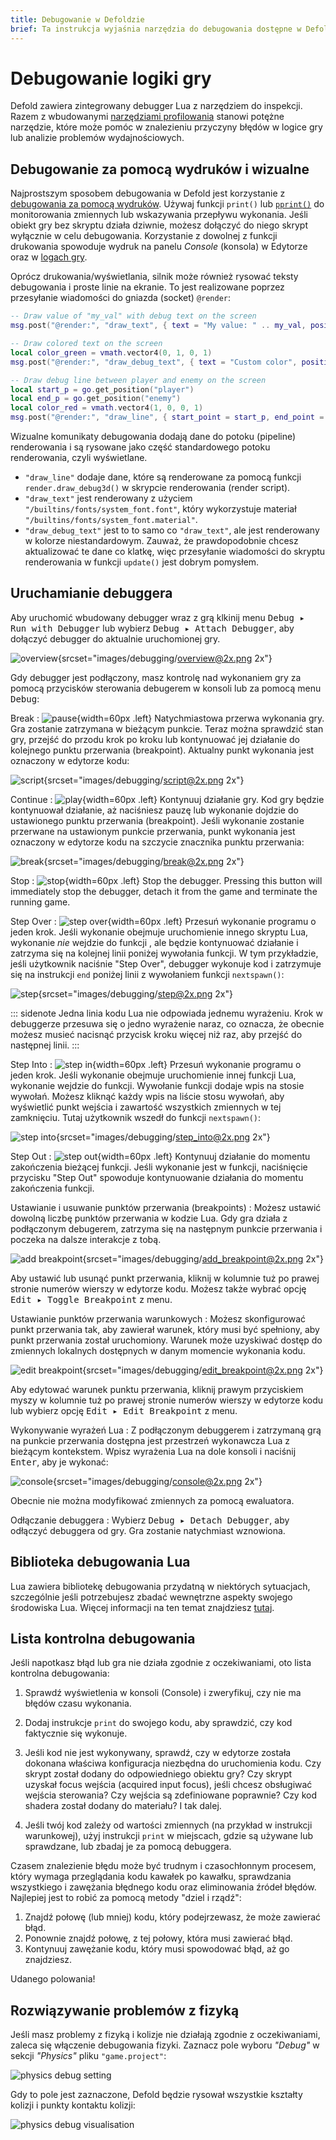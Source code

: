 ```yaml
---
title: Debugowanie w Defoldzie
brief: Ta instrukcja wyjaśnia narzędzia do debugowania dostępne w Defoldzie.
---
```


# Debugowanie logiki gry

Defold zawiera zintegrowany debugger Lua z narzędziem do inspekcji. Razem z wbudowanymi [narzędziami profilowania](/manuals/profiling) stanowi potężne narzędzie, które może pomóc w znalezieniu przyczyny błędów w logice gry lub analizie problemów wydajnościowych.

## Debugowanie za pomocą wydruków i wizualne

Najprostszym sposobem debugowania w Defold jest korzystanie z [debugowania za pomocą wydruków](http://en.wikipedia.org/wiki/Debugging#Techniques). Używaj funkcji `print()` lub [`pprint()`](/ref/builtins#pprint) do monitorowania zmiennych lub wskazywania przepływu wykonania. Jeśli obiekt gry bez skryptu działa dziwnie, możesz dołączyć do niego skrypt wyłącznie w celu debugowania. Korzystanie z dowolnej z funkcji drukowania spowoduje wydruk na panelu *Console* (konsola) w Edytorze oraz w [logach gry](/manuals/debugging-game-and-system-logs).

Oprócz drukowania/wyświetlania, silnik może również rysować teksty debugowania i proste linie na ekranie. To jest realizowane poprzez przesyłanie wiadomości do gniazda (socket) `@render`:


```lua
-- Draw value of "my_val" with debug text on the screen
msg.post("@render:", "draw_text", { text = "My value: " .. my_val, position = vmath.vector3(200, 200, 0) })

-- Draw colored text on the screen
local color_green = vmath.vector4(0, 1, 0, 1)
msg.post("@render:", "draw_debug_text", { text = "Custom color", position = vmath.vector3(200, 180, 0), color = color_green })

-- Draw debug line between player and enemy on the screen
local start_p = go.get_position("player")
local end_p = go.get_position("enemy")
local color_red = vmath.vector4(1, 0, 0, 1)
msg.post("@render:", "draw_line", { start_point = start_p, end_point = end_p, color = color_red })
```
Wizualne komunikaty debugowania dodają dane do potoku (pipeline) renderowania i są rysowane jako część standardowego potoku renderowania, czyli wyświetlane.

* `"draw_line"` dodaje dane, które są renderowane za pomocą funkcji `render.draw_debug3d()` w skrypcie renderowania (render script).
* `"draw_text"` jest renderowany z użyciem `"/builtins/fonts/system_font.font"`, który wykorzystuje materiał `"/builtins/fonts/system_font.material"`.
* `"draw_debug_text"` jest to to samo co `"draw_text"`, ale jest renderowany w kolorze niestandardowym.
Zauważ, że prawdopodobnie chcesz aktualizować te dane co klatkę, więc przesyłanie wiadomości do skryptu renderowania w funkcji `update()` jest dobrym pomysłem.

## Uruchamianie debuggera

Aby uruchomić wbudowany debugger wraz z grą klkinij menu <kbd>Debug ▸ Run with Debugger</kbd> lub wybierz <kbd>Debug ▸ Attach Debugger</kbd>, aby dołączyć debugger do aktualnie uruchomionej gry.

![overview](images/debugging/overview.png){srcset="images/debugging/overview@2x.png 2x"}

Gdy debugger jest podłączony, masz kontrolę nad wykonaniem gry za pomocą przycisków sterowania debugerem w konsoli lub za pomocą menu <kbd>Debug</kbd>:

Break
: ![pause](images/debugging/pause.svg){width=60px .left}
  Natychmiastowa przerwa wykonania gry. Gra zostanie zatrzymana w bieżącym punkcie. Teraz można sprawdzić stan gry, przejść do przodu krok po kroku lub kontynuować jej działanie do kolejnego punktu przerwania (breakpoint). Aktualny punkt wykonania jest oznaczony w edytorze kodu:

  ![script](images/debugging/script.png){srcset="images/debugging/script@2x.png 2x"}

Continue
: ![play](images/debugging/play.svg){width=60px .left}
  Kontynuuj działanie gry. Kod gry będzie kontynuował działanie, aż naciśniesz pauzę lub wykonanie dojdzie do ustawionego punktu przerwania (breakpoint). Jeśli wykonanie zostanie przerwane na ustawionym punkcie przerwania, punkt wykonania jest oznaczony w edytorze kodu na szczycie znacznika punktu przerwania:

  ![break](images/debugging/break.png){srcset="images/debugging/break@2x.png 2x"}

Stop
: ![stop](images/debugging/stop.svg){width=60px .left}
  Stop the debugger. Pressing this button will immediately stop the debugger, detach it from the game and terminate the running game.

Step Over
: ![step over](images/debugging/step_over.svg){width=60px .left}
  Przesuń wykonanie programu o jeden krok. Jeśli wykonanie obejmuje uruchomienie innego skryptu Lua, wykonanie *nie* wejdzie do funkcji , ale będzie kontynuować działanie i zatrzyma się na kolejnej linii poniżej wywołania funkcji. W tym przykładzie, jeśli użytkownik naciśnie "Step Over", debugger wykonuje kod i zatrzymuje się na instrukcji `end` poniżej linii z wywołaniem funkcji `nextspawn()`:

  ![step](images/debugging/step.png){srcset="images/debugging/step@2x.png 2x"}

::: sidenote
Jedna linia kodu Lua nie odpowiada jednemu wyrażeniu. Krok w debuggerze przesuwa się o jedno wyrażenie naraz, co oznacza, że obecnie możesz musieć nacisnąć przycisk kroku więcej niż raz, aby przejść do następnej linii.
:::

Step Into
: ![step in](images/debugging/step_in.svg){width=60px .left}
  Przesuń wykonanie programu o jeden krok. Jeśli wykonanie obejmuje uruchomienie innej funkcji Lua, wykonanie wejdzie do funkcji. Wywołanie funkcji dodaje wpis na stosie wywołań. Możesz kliknąć każdy wpis na liście stosu wywołań, aby wyświetlić punkt wejścia i zawartość wszystkich zmiennych w tej zamknięciu. Tutaj użytkownik wszedł do funkcji `nextspawn()`:

  ![step into](images/debugging/step_into.png){srcset="images/debugging/step_into@2x.png 2x"}

Step Out
: ![step out](images/debugging/step_out.svg){width=60px .left}
  Kontynuuj działanie do momentu zakończenia bieżącej funkcji. Jeśli wykonanie jest w funkcji, naciśnięcie przycisku "Step Out" spowoduje kontynuowanie działania do momentu zakończenia funkcji.


Ustawianie i usuwanie punktów przerwania (breakpoints)
: Możesz ustawić dowolną liczbę punktów przerwania w kodzie Lua. Gdy gra działa z podłączonym debugerem, zatrzyma się na następnym punkcie przerwania i poczeka na dalsze interakcje z tobą.

  ![add breakpoint](images/debugging/add_breakpoint.png){srcset="images/debugging/add_breakpoint@2x.png 2x"}

  Aby ustawić lub usunąć punkt przerwania, kliknij w kolumnie tuż po prawej stronie numerów wierszy w edytorze kodu. Możesz także wybrać opcję <kbd>Edit ▸ Toggle Breakpoint</kbd> z menu.

Ustawianie punktów przerwania warunkowych
: Możesz skonfigurować punkt przerwania tak, aby zawierał warunek, który musi być spełniony, aby punkt przerwania został uruchomiony. Warunek może uzyskiwać dostęp do zmiennych lokalnych dostępnych w danym momencie wykonania kodu.

  ![edit breakpoint](images/debugging/edit_breakpoint.png){srcset="images/debugging/edit_breakpoint@2x.png 2x"}

  Aby edytować warunek punktu przerwania, kliknij prawym przyciskiem myszy w kolumnie tuż po prawej stronie numerów wierszy w edytorze kodu lub wybierz opcję <kbd>Edit ▸ Edit Breakpoint</kbd> z menu.

Wykonywanie wyrażeń Lua
: Z podłączonym debuggerem i zatrzymaną grą na punkcie przerwania dostępna jest przestrzeń wykonawcza Lua z bieżącym kontekstem. Wpisz wyrażenia Lua na dole konsoli i naciśnij <kbd>Enter</kbd>, aby je wykonać:

  ![console](images/debugging/console.png){srcset="images/debugging/console@2x.png 2x"}

  Obecnie nie można modyfikować zmiennych za pomocą ewaluatora.

Odłączanie debuggera
: Wybierz <kbd>Debug ▸ Detach Debugger</kbd>, aby odłączyć debuggera od gry. Gra zostanie natychmiast wznowiona.

## Biblioteka debugowania Lua

Lua zawiera bibliotekę debugowania przydatną w niektórych sytuacjach, szczególnie jeśli potrzebujesz zbadać wewnętrzne aspekty swojego środowiska Lua. Więcej informacji na ten temat znajdziesz [tutaj](http://www.lua.org/pil/contents.html#23).

## Lista kontrolna debugowania

Jeśli napotkasz błąd lub gra nie działa zgodnie z oczekiwaniami, oto lista kontrolna debugowania:

1. Sprawdź wyświetlenia w konsoli (Console) i zweryfikuj, czy nie ma błędów czasu wykonania.

2. Dodaj instrukcje `print` do swojego kodu, aby sprawdzić, czy kod faktycznie się wykonuje.

3. Jeśli kod nie jest wykonywany, sprawdź, czy w edytorze została dokonana właściwa konfiguracja niezbędna do uruchomienia kodu. Czy skrypt został dodany do odpowiedniego obiektu gry? Czy skrypt uzyskał focus wejścia (acquired input focus), jeśli chcesz obsługiwać wejścia sterowania? Czy wejścia są zdefiniowane poprawnie? Czy kod shadera został dodany do materiału? I tak dalej.

4. Jeśli twój kod zależy od wartości zmiennych (na przykład w instrukcji warunkowej), użyj instrukcji `print` w miejscach, gdzie są używane lub sprawdzane, lub zbadaj je za pomocą debuggera.

Czasem znalezienie błędu może być trudnym i czasochłonnym procesem, który wymaga przeglądania kodu kawałek po kawałku, sprawdzania wszystkiego i zawężania błędnego kodu oraz eliminowania źródeł błędów. Najlepiej jest to robić za pomocą metody "dziel i rządź":

1. Znajdź połowę (lub mniej) kodu, który podejrzewasz, że może zawierać błąd.
2. Ponownie znajdź połowę, z tej połowy, która musi zawierać błąd.
3. Kontynuuj zawężanie kodu, który musi spowodować błąd, aż go znajdziesz.

Udanego polowania!

## Rozwiązywanie problemów z fizyką

Jeśli masz problemy z fizyką i kolizje nie działają zgodnie z oczekiwaniami, zaleca się włączenie debugowania fizyki. Zaznacz pole wyboru *"Debug"* w sekcji *"Physics"* pliku `"game.project"`:

![physics debug setting](images/debugging/physics_debug_setting.png)

Gdy to pole jest zaznaczone, Defold będzie rysował wszystkie kształty kolizji i punkty kontaktu kolizji:

![physics debug visualisation](images/debugging/physics_debug_visualisation.png)

